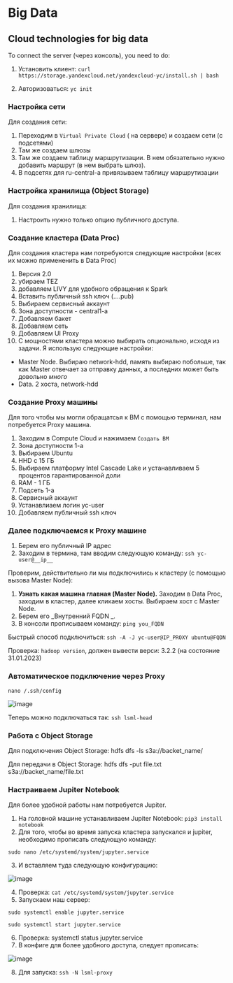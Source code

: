 # Big Data

## Cloud technologies for big data

To connect the server (через консоль), you need to do:

1. Установить клиент: `curl https://storage.yandexcloud.net/yandexcloud-yc/install.sh | bash`

2. Авторизоваться: `yc init`

### Настройка сети

Для создания сети:

1. Переходим в `Virtual Private Cloud` ( на сервере) и создаем сети (с подсетями)
2. Там же создаем шлюзы
3. Там же создаем таблицу маршрутизации. В нем обязательно нужно добавить маршрут (в нем выбрать шлюз).
4. В подсетях для ru-central-a привязываем таблицу маршрутизации

### Настройка хранилища (Object Storage)
Для создания хранилища:
1. Настроить нужно только опцию публичного доступа.

### Создание кластера (Data Proc)
Для создания кластера нам потребуются следующие настройки (всех их можно примененить в Data Proc)
1. Версия 2.0
2. убираем TEZ
3. добавляем LIVY для удобного обращения к Spark
4. Вставить публичный ssh ключ (....pub)
5. Выбираем сервисный аккаунт
6. Зона доступности - central1-a
7. Добавляем бакет
8. Добавляем сеть
9. Добавляем UI Proxy
10. С мощностями кластера можно выбирать опционально, исходя из задачи. Я использую следующие настройки:
* Master Node. Выбираю network-hdd, память выбираю побольше, так как Master отвечает за отправку данных, а последних может быть довольно *много*
* Data. 2 хоста, network-hdd

### Создание Proxy машины

Для того чтобы мы могли обращатсья к ВМ с помощью терминал, нам потребуется Proxy машина.

1. Заходим в Сompute Cloud и нажимаем `Создать ВМ`
2. Зона доступности 1-а
3. Выбираем Ubuntu
4. HHD с 15 ГБ
5. Выбираем платформу Intel Cascade Lake и устанавливаем 5 процентов гарантированной доли
6. RAM - 1 ГБ
7. Подсеть 1-a
8. Сервисный аккаунт 
9. Устанавлиаем логин yc-user
10. Добавляем публичный ssh ключ

### Далее подключаемся к Proxy машине

1. Берем его публичный IP адрес
2. Заходим в термина, там вводим следующую команду: `ssh yc-user@__ip__`

Проверим, действительно ли мы подключились к кластеру (с помощью вызова Master Node):
1. **Узнать какая машина главная (Master Node).** Заходим в Data Proc, заходим в кластер, далее кликаем хосты. Выбираем хост с Master Node.
2. Берем его _Внутренний FQDN _.
3. В консоли прописываем команду: `ping you_FQDN`

Быстрый способ подключиться: `ssh -A -J yc-user@IP_PROXY ubuntu@FQDN`

Проверка: `hadoop version`, должен вывести верси: 3.2.2 (на состояние 31.01.2023)

### Автоматическое подключение через Proxy

`nano /.ssh/config`

![image](https://user-images.githubusercontent.com/84929000/215666714-890d9711-e2f2-476a-9d47-91b22f9a867d.png)

Теперь можно подключаться так: `ssh lsml-head`

### Работа с Object Storage

Для подключения Object Storage: hdfs dfs -ls s3a://backet_name/

Для передачи в Object Storage:  hdfs dfs -put file.txt s3a://backet_name/file.txt

### Настраиваем Jupiter Notebook

Для более удобной работы нам потребуется Jupiter. 

1. На головной машине устанавливаем Jupiter Notebook: `pip3 install notebook`
2. Для того, чтобы во время запуска кластера запускался и jupiter, необходимо прописать следующую команду:

`sudo nano /etc/systemd/system/jupyter.service`

3. И вставляем туда следующую конфигурацию: 

![image](https://user-images.githubusercontent.com/84929000/215673655-1a7320e7-9e0a-4f02-ad3b-2685b3c69bca.png)

4. Проверка: `cat /etc/systemd/system/jupyter.service`
5. Запускаем наш  сервер:  

`sudo systemctl enable jupyter.service`

`sudo systemctl start jupyter.service`

6. Проверка: systemctl status jupyter.service
7. В конфиге для более удобного доступа, следует прописать: 

![image](https://user-images.githubusercontent.com/84929000/215674191-1f74f899-c662-4f65-96b3-d9968a797b42.png)

8. Для запуска: `ssh -N lsml-proxy`
